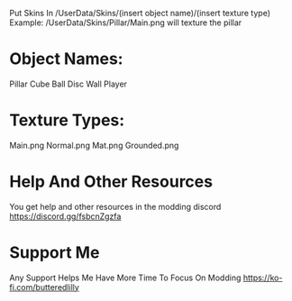 Put Skins In /UserData/Skins/(insert object name)/(insert texture type)
Example: /UserData/Skins/Pillar/Main.png will texture the pillar



# Object Names:
Pillar
Cube
Ball
Disc
Wall
Player



# Texture Types:
Main.png
Normal.png
Mat.png
Grounded.png



# Help And Other Resources
You get help and other resources in the modding discord 
https://discord.gg/fsbcnZgzfa


# Support Me
Any Support Helps Me Have More Time To Focus On Modding
https://ko-fi.com/butteredlilly
